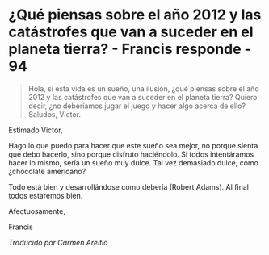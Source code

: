 # ¿Qué piensas sobre el año 2012 y las catástrofes que van a suceder en el planeta tierra? - Francis responde - 94

>Hola, si esta vida es un sueño, una ilusión, ¿qué piensas sobre el año 2012 y las catástrofes que van a suceder en el planeta tierra? Quiero decir, ¿no deberíamos jugar el juego y hacer algo acerca de ello? Saludos, Victor.

Estimado Victor,

Hago lo que puedo para hacer que este sueño sea mejor, no porque sienta que debo hacerlo, sino porque disfruto haciéndolo. Si todos intentáramos hacer lo mismo, sería un sueño muy dulce. Tal vez demasiado dulce, como ¿chocolate americano?

Todo está bien y desarrollándose como debería (Robert Adams). Al final todos estaremos bien.

Afectuosamente,

Francis

_Traducido por Carmen Areitio_